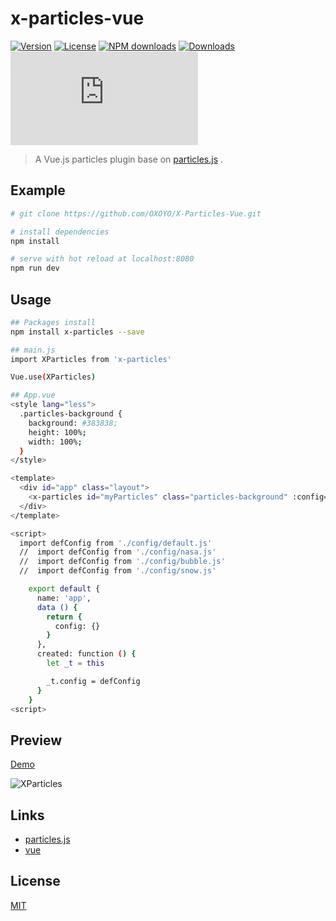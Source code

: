 # x-particles-vue

[![Version](https://img.shields.io/npm/v/x-particles.svg)](https://www.npmjs.com/package/x-particles)
[![License](https://img.shields.io/npm/l/x-particles.svg)](https://www.npmjs.com/package/x-particles)
[![NPM downloads](http://img.shields.io/npm/dm/x-particles.svg?style=flat-square)](https://npmjs.org/package/x-particles)
[![Downloads](https://img.shields.io/npm/dt/x-particles.svg)](https://www.npmjs.com/package/x-particles)
![JS gzip size](http://img.badgesize.io/https://unpkg.com/x-particles/dist/XParticles.js?compression=gzip&label=gzip%20size:%20JS&style=flat-square)

> A Vue.js particles plugin base on [particles.js](https://github.com/VincentGarreau/particles.js) .

## Example

``` bash
# git clone https://github.com/OXOYO/X-Particles-Vue.git

# install dependencies
npm install

# serve with hot reload at localhost:8080
npm run dev
```

## Usage

``` bash
## Packages install
npm install x-particles --save

## main.js
import XParticles from 'x-particles'

Vue.use(XParticles)

## App.vue
<style lang="less">
  .particles-background {
    background: #383838;
    height: 100%;
    width: 100%;
  }
</style>

<template>
  <div id="app" class="layout">
    <x-particles id="myParticles" class="particles-background" :config="config"></x-particles>
  </div>
</template>

<script>
  import defConfig from './config/default.js'
  //  import defConfig from './config/nasa.js'
  //  import defConfig from './config/bubble.js'
  //  import defConfig from './config/snow.js'

    export default {
      name: 'app',
      data () {
        return {
          config: {}
        }
      },
      created: function () {
        let _t = this

        _t.config = defConfig
      }
    }
<script>
```

## Preview
[Demo](https://oxoyo.github.io/X-Particles-Vue-Demo/)

![XParticles](https://raw.githubusercontent.com/OXOYO/X-Particles-Vue/master/docs/images/img_001.png "XParticles")

## Links
- [particles.js](https://github.com/VincentGarreau/particles.js)
- [vue](https://github.com/vuejs/vue)


## License
[MIT](http://opensource.org/licenses/MIT)
